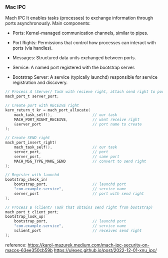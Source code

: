 ### Mac IPC

Mach IPC
It enables tasks (processes) to exchange information through ports asynchronously. Main components:

- Ports: Kernel-managed communication channels, similar to pipes.

- Port Rights: Permissions that control how processes can interact with ports (via handles).

- Messages: Structured data units exchanged between ports.

- Service: A named port registered with the bootstrap server.

- Bootstrap Server: A service (typically launchd) responsible for service registration and discovery.

```c
// Process A (Server/ Task with recieve right, attach send right to port for bootstrap) 
mach_port_t server_port;

// Create port with RECEIVE right
kern_return_t kr = mach_port_allocate(
    mach_task_self(),                  // our task
    MACH_PORT_RIGHT_RECEIVE,           // want receive right
    &server_port                       // port name to create
);

// Create SEND right
mach_port_insert_right(
    mach_task_self(),                  // our task
    server_port,                       // port
    server_port,                       // same port 
    MACH_MSG_TYPE_MAKE_SEND            // convert to send right
);

// Register with launchd
bootstrap_check_in(
    bootstrap_port,                    // launchd port
    "com.example.service",             // service name
    server_port                        // port with send right
);

// Process B (Client/ Task that obtains send right from bootstrap) 
mach_port_t client_port;
bootstrap_look_up(
    bootstrap_port,                    // launchd port
    "com.example.service",             // service name
    &client_port                       // receives send right
);
```



reference: https://karol-mazurek.medium.com/mach-ipc-security-on-macos-63ee350cb59b
https://ulexec.github.io/post/2022-12-01-xnu_ipc/
